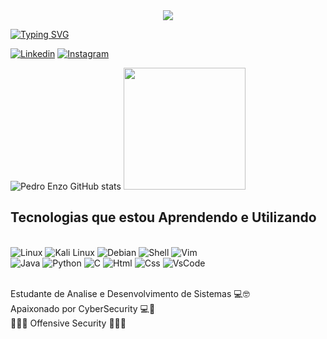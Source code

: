 <div align="center">
  <img src="https://profile-counter.glitch.me/MayaraOliveir/count.svg"  />
</div>

[![Typing SVG](https://readme-typing-svg.herokuapp.com/?color=00ff00&size=35&center=true&vCenter=true&width=1000&lines=Hello+my+name+is+Pedro+Enzo;I'm+19+years+old;I'm+studying+Systems+Analysis+and+Development)](https://git.io/typing-svg)

[![Linkedin](    https://img.shields.io/badge/LinkedIn-0077B5?style=for-the-badge&logo=linkedin&logoColor=white)](www.linkedin.com/in/pedro-enzo-117a4a302) [![Instagram](https://img.shields.io/badge/Instagram-E4405F?style=for-the-badge&logo=instagram&logoColor=white)](https://www.instagram.com/pedro_luna86)

![Pedro Enzo GitHub stats](https://github-readme-stats.vercel.app/api?username=PedroProgramador86&show_icons=true&theme=dark)
 <img height="195em" src="https://github-readme-stats.vercel.app/api/top-langs/?username=PedroProgramador86&layout-compact&langs_count=16&theme=dark"/>

## Tecnologias que estou Aprendendo e Utilizando

<div style="display: inline_block"><br/>
<img alt="Linux" src="https://img.shields.io/badge/Linux-FCC624?style=for-the-badge&logo=linux&logoColor=black" />
<img alt="Kali Linux" src="https://img.shields.io/badge/Kali_Linux-557C94?style=for-the-badge&logo=kali-linux&logoColor=white" /> 
<img alt="Debian" src="https://img.shields.io/badge/Debian-A81D33?style=for-the-badge&logo=debian&logoColor=white" />
<img alt="Shell" src="https://img.shields.io/badge/Shell_Script-121011?style=for-the-badge&logo=gnu-bash&logoColor=white" />
<img alt="Vim" src="https://img.shields.io/badge/VIM-%2311AB00.svg?&style=for-the-badge&logo=vim&logoColor=white" />
<br>
<img alt="Java" src="https://img.shields.io/badge/Java-ED8B00?style=for-the-badge&logo=openjdk&logoColor=white" />
<img alt="Python" src="https://img.shields.io/badge/Python-3776AB?style=for-the-badge&logo=python&logoColor=white" />
<img alt="C" src="https://img.shields.io/badge/C-00599C?style=for-the-badge&logo=c&logoColor=white" />
<img alt="Html" src="https://img.shields.io/badge/HTML-239120?style=for-the-badge&logo=html5&logoColor=white" />
<img alt="Css" src="https://img.shields.io/badge/CSS-239120?&style=for-the-badge&logo=css3&logoColor=white" />
 
<img alt="VsCode" src="https://img.shields.io/badge/Visual_Studio_Code-0078D4?style=for-the-badge&logo=visual%20studio%20code&logoColor=white" />
<br/><br/>

Estudante de Analise e Desenvolvimento de Sistemas 💻🤓<br/>
Apaixonado por CyberSecurity 💻👾<br>
🔴🥷🏼 Offensive Security 🥷🏼🔴

